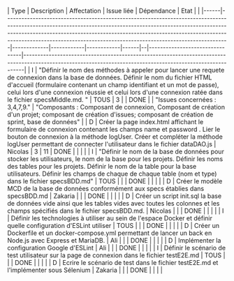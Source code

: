 | Type | Description                                                                                                                                                                                                                                                                                                              | Affectation | Issue liée | Dépendance | Etat |                                                                                                                                          | 
|------|--------------------------------------------------------------------------------------------------------------------------------------------------------------------------------------------------------------------------------------------------------------------------------------------------------------------------|-------------|------------|------------|------|--|--------------------------------|------------------------------------------------------------------------------------------------------------------------------------------------------------| 
| I    | "Définir le nom des méthodes à appeler pour  lancer une requete de connexion dans la base de données. Définir le nom du fichier HTML d'accueil (formulaire contenant un champ identifiant et un mot de passe), celui lors d'une connexion réussie et celui lors d'une connexion ratée dans le fichier specsMiddle.md. "  | TOUS        | 3          |            | DONE |  | "Issues concernées : 3,4,7,9." | "Composants : Composant de connexion, Composant de création d'un projet; composant de création d'issues; composant de création de sprint, base de données" | 
| D    | Créer la page index.html affichant le formulaire de connexion contenant les champs name et password . Lier le bouton de connexion à la méthode logUser. Créer et compléter la méthode logUser permettant de connecter l'utilisateur dans le fichier dataDAO.js                                                           | Nicolas     | 3          | 11         | DONE |  |                                |                                                                                                                                                            |
| I    | "Définir le nom de la base de données pour stocker les utilisateurs, le nom de la base pour les projets. Définir les noms des tables pour les projets. Définir le nom de la table pour la base utilisateurs. Définir les champs de chaque de chaque table (nom et type) dans le fichier specsBDD.md"                     | TOUS        |            |            | DONE |  |                                |                                                                                                                                                            | 
| D    | Créer le modèle MCD de la base de données conformément aux specs établies dans specsBDD.md                                                                                                                                                                                                                               | Zakaria     |            |            | DONE |  |                                |                                                                                                                                                            | 
| D    | Créer un script init.sql la base de données vide ainsi que les tables vides avec toutes les colonnes et les champs spécifiés dans le fichier specsBDD.md.                                                                                                                                                                | Nicolas     |            |            | DONE |  |                                |                                                                                                                                                            | 
| I    | Définir les technologies à utiliser au sein de l'espace Docker et définir quelle configuration d'ESLint utiliser                                                                                                                                                                                                         | TOUS        |            |            | DONE |  |                                |                                                                                                                                                            | 
| D    | Créer un Dockerfile et un docker-compose.yml permettant de lancer un back en Node.js avec Express et MariaDB.                                                                                                                                                                                                            | Ali         |            |            | DONE |  |                                |                                                                                                                                                            | 
| D    | Implémenter la configuration Google d'ESLint                                                                                                                                                                                                                                                                             | Ali         |            |            | DONE |  |                                |                                                                                                                                                            | 
| I    | Définir le scénario de test utilisateur sur la page de connexion dans le fichier testE2E.md                                                                                                                                                                                                                              | TOUS        |            |            | DONE |  |                                |                                                                                                                                                            | 
| D    | Ecrire le scénario de test dans le fichier testE2E.md et l'implémenter sous Sélenium                                                                                                                                                                                                                                     | Zakaria     |            |            | DONE |  |                                |                                                                                                                                                            | 

